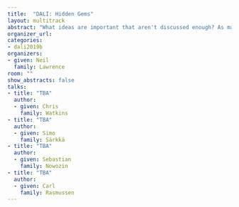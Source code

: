 ```yaml
---
title:  "DALI: Hidden Gems"
layout: multitrack
abstract: "What ideas are important that aren't discussed enough? As machine learning has become more successful, more researchers are looking at the questions that drive the field. But are there issues that we are missing? Ideas that are not getting the attention they deserve? In this workshop each presenter will give a 20 minute overview of an idea that they believe is not getting enough attention in the wider community. Each presentation will be 20 minutes long and will be followed by long discussion of the idea and where it might be deployed."
organizer_url:
categories:
- dali2019b
organizers:
- given: Neil
  family: Lawrence
room: ""
show_abstracts: false
talks:
- title: "TBA"
  author:
  - given: Chris
    family: Watkins
- title: "TBA"
  author:
  - given: Simo
    family: Särkkä
- title: "TBA"
  author:
  - given: Sebastian
    family: Nowozin
- title: "TBA"
  author:
  - given: Carl
    family: Rasmussen
---
```

